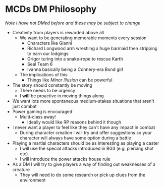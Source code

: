 
# MCDs DM Philosophy

*Note I have not DMed before and these may be subject to change*

- Creativity from players is rewarded above all
	- We want to be generating memorable moments every session
		- Characters like Gianni 
		- Richard Longwood arm wrestling a huge barmaid then stripping to earn our lodgings
		- Grigor turing into a snake-rope to rescue Karth
		- Seal Team 6
		- Ivanna basically being a Connery-era Bond girl 
	- The implications of this
		- Things like *Minor Illusion* can be powerful
- The story should constantly be moving
	- There needs to be urgency
	- I **will** be proactive in moving things along
- We want lots more spontaneous medium-stakes situations that aren't just combat
- Power gaming is encouraged
	- Multi-class away!
		- Ideally would like RP reasons behind it though
- I never want a player to feel like they can't have any impact in combat
	- During character creation I will try and offer suggestions so your character will always have some option during a battle
- Playing a martial characters should be as interesting as playing a caster
	- I will use the special attacks introduced in BG3 (e.g. piercing shot etc)
	- I will introduce the power attacks house rule
- As a DM I will try to give players a way of finding out weaknesses of a creature
	- They will need to do some research or pick up clues from the environment
<!-- - I pretty relaxed about rules lawyering
	- I of course will stick by Rule 0 but:
		- Virtually every rule in this book has been covered discussed somewhere on the internet so there lots of "case law"
		- Jeremy Crawford is the high judge so if you show me something he's tweeted I will typically take it as law -->
